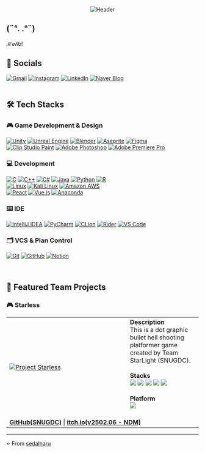 <div align="center">
    
![Header](https://capsule-render.vercel.app/api?type=transparent&fontColor=fff&text=Sedal.Haru&height=150&fontSize=70&desc=Github%20Archive&descAlignY=75&descAlign=63)

</div>

<div align="left">
    <h2>(˶ᐢ. .ᐢ˵)</h2>
    ℋ𝑒𝓁𝓁𝑜!
</div>

<div align="left">
    <h2>📱 Socials</h2>
    <a href="mailto:sedalharu@gmail.com"><img src="https://img.shields.io/badge/Gmail-D14836?style=for-the-badge&logo=gmail&logoColor=white" alt="Gmail"></a>
    <a href="https://www.instagram.com/sedal.haru"><img src="https://img.shields.io/badge/Instagram-E4405F?style=for-the-badge&logo=instagram&logoColor=white" alt="Instagram"></a>
    <!--<a href="https://twitter.com/your-username"><img src="https://img.shields.io/badge/X-000000?style=for-the-badge&logo=x&logoColor=white" alt="X"></a>-->
    <a href="https://www.linkedin.com/in/donghun-l-76477a281/"><img src="https://img.shields.io/badge/LinkedIn-0077B5?style=for-the-badge&logo=linkedin&logoColor=white" alt="LinkedIn"></a>
    <a href="https://blog.naver.com/ciaccona_/"><img src="https://img.shields.io/badge/Naver_Blog-03C75A?style=for-the-badge&logo=naver&logoColor=white" alt="Naver Blog"></a>
</div>

<br>

<div align="left">
  <h2>🛠️ Tech Stacks</h2>
  <h3>🎮 Game Development & Design</h3>
    
  [![Unity](https://img.shields.io/badge/Unity-000000?style=for-the-badge&logo=unity&logoColor=white)](https://unity.com/)
  [![Unreal Engine](https://img.shields.io/badge/Unreal%20Engine-313131?style=for-the-badge&logo=unreal-engine&logoColor=white)](https://www.unrealengine.com/)
  [![Blender](https://img.shields.io/badge/-Blender-333333?style=for-the-badge&logo=blender)](https://www.blender.org/)
  [![Aseprite](https://img.shields.io/badge/Aseprite-FFFFFF?style=for-the-badge&logo=Aseprite&logoColor=#7D929E)](https://www.aseprite.org/)
  [![Figma](https://img.shields.io/badge/Figma-F24E1E?style=for-the-badge&logo=figma&logoColor=white)](https://www.figma.com/)
  <br>
  [![Clip Studio Paint](https://img.shields.io/badge/ClipStudioPaint-%23CFD3D3.svg?style=for-the-badge&logo=ClipStudioPaint&logoColor=white)](https://www.clipstudio.net/)
  [![Adobe Photoshop](https://img.shields.io/badge/adobe%20photoshop-%2331A8FF.svg?style=for-the-badge&logo=adobe%20photoshop&logoColor=white)](https://www.adobe.com/products/photoshop.html)
  [![Adobe Premiere Pro](https://img.shields.io/badge/Adobe%20Premiere%20Pro-9999FF.svg?style=for-the-badge&logo=Adobe%20Premiere%20Pro&logoColor=white)](https://www.adobe.com/products/premiere.html)

</div>

<div align="left">
  <h3>💻 Development</h3>
    
  [![C](https://img.shields.io/badge/C-A8B9CC?style=for-the-badge&logo=C&logoColor=white)](https://www.c-language.org/)
  [![C++](https://img.shields.io/badge/C++-00599C?style=for-the-badge&logo=C%2B%2B&logoColor=white)](https://isocpp.org/)
  [![C#](https://img.shields.io/badge/C%23-9179E4?style=for-the-badge&logo=c-sharp&logoColor=white)](https://learn.microsoft.com/en-us/dotnet/csharp/)
  [![Java](https://img.shields.io/badge/Java-ED8B00?style=for-the-badge&logo=openjdk&logoColor=white)](https://www.oracle.com/java/)
  [![Python](https://img.shields.io/badge/Python-3776AB?style=for-the-badge&logo=python&logoColor=white)](https://www.python.org/)
  [![R](https://img.shields.io/badge/R-276DC3?style=for-the-badge&logo=r&logoColor=white)](https://www.r-project.org/)
  <br>
  [![Linux](https://img.shields.io/badge/Linux-FCC624?style=for-the-badge&logo=linux&logoColor=black)](https://www.linux.org/)
  [![Kali Linux](https://img.shields.io/badge/Kali%20Linux-557C94?style=for-the-badge&logo=kali-linux&logoColor=white)](https://www.kali.org/)
  [![Amazon AWS](https://img.shields.io/badge/Amazon%20AWS-FF9900?style=for-the-badge&logo=amazon-aws&logoColor=white)](https://aws.amazon.com/)
  <br>
  [![React](https://img.shields.io/badge/React-61DAFB?style=for-the-badge&logo=react&logoColor=black)](https://reactjs.org/)
  [![Vue.js](https://img.shields.io/badge/Vue.js-4FC08D?style=for-the-badge&logo=Vue.js&logoColor=white)](https://vuejs.org/)
  [![Anaconda](https://img.shields.io/badge/Anaconda-%2344A833.svg?style=for-the-badge&logo=anaconda&logoColor=white)](https://www.anaconda.com/)

  <h3>⌨️ IDE</h3>
  
  [![IntelliJ IDEA](https://img.shields.io/badge/IntelliJIDEA-000000.svg?style=for-the-badge&logo=intellij-idea&logoColor=white)](https://www.jetbrains.com/idea/)
  [![PyCharm](https://img.shields.io/badge/Pycharm-000000?style=for-the-badge&logo=pycharm&logoColor=black&color=black&logoColor=white)](https://www.jetbrains.com/pycharm/)
  [![CLion](https://img.shields.io/badge/CLion-000000?style=for-the-badge&logo=clion&logoColor=white)](https://www.jetbrains.com/clion/)
  [![Rider](https://img.shields.io/badge/Rider-000000?style=for-the-badge&logo=rider&logoColor=white)](https://www.jetbrains.com/rider/)
  [![VS Code](https://img.shields.io/badge/Visual%20Studio%20Code-0078d7.svg?style=for-the-badge&logo=visual-studio-code&logoColor=white)](https://code.visualstudio.com/)
</div>

### 
<div align="left">
  <h3>🗂️ VCS & Plan Control</h3>
    
  [![Git](https://img.shields.io/badge/Git-F05032?style=for-the-badge&logo=git&logoColor=white)](https://git-scm.com/)
  [![GitHub](https://img.shields.io/badge/GitHub-181717?style=for-the-badge&logo=GitHub&logoColor=white)](https://github.com/)
  [![Notion](https://img.shields.io/badge/Notion-000000?style=for-the-badge&logo=notion&logoColor=white)](https://notion.so/)
</div>

<div align="left">
  <h2>📄 Featured Team Projects</h2>
  <table>
    <h3>🎮 Starless</a></h3>
    <tr>
      <td width="300px" valign="center">
        <a href="https://sedalharu.itch.io/starless">
          <img src="https://img.itch.zone/aW1nLzE3NTAyOTc5LnBuZw==/original/tvn0IL.png" alt="Project Starless" align="center">
        </a>
      </td>
      <td valign="center">
          <div valign="center">
        <b>Description</b><br>
          This is a dot graphic bullet hell shooting platformer game created by Team StarLight (SNUGDC).
        <br><br>
          <b>Stacks</b><br>
          <img src="https://img.shields.io/badge/C%23-9179E4?style=for-the-badge&logo=c-sharp&logoColor=white">
          <img src="https://img.shields.io/badge/Unity-000000?style=for-the-badge&logo=unity&logoColor=white">
          <img src="https://img.shields.io/badge/Aseprite-FFFFFF?style=for-the-badge&logo=Aseprite&logoColor=#7D929E">
          <img src="https://img.shields.io/badge/Figma-F24E1E?style=for-the-badge&logo=figma&logoColor=white">
          <img src="https://img.shields.io/badge/adobe%20photoshop-%2331A8FF.svg?style=for-the-badge&logo=adobe%20photoshop&logoColor=white">
        <br><br>
          <b>Platform</b><br>
          <img src="https://img.shields.io/badge/Windows-0078D6?style=for-the-badge&logo=windows&logoColor=white">
        <br><br>
        </div>
      </td>
    </tr>
    <tr>
    <td colspan="2">
        <a href="https://github.com/SNUGDC/Starless"><b>GitHub(SNUGDC)</b></a> | 
        <a href="https://sedalharu.itch.io/starless"><b>itch.io(v2502.06 - NDM)</b></a>
    </td>
  </tr>
  </table>
  </div>

---
⭐️ From [sedalharu](https://github.com/sedalharu)
